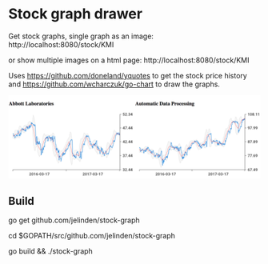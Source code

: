 # Stock graph drawer

Get stock graphs, single graph as an image: http://localhost:8080/stock/KMI

or show multiple images on a html page:
http://localhost:8080/stock/KMI

Uses https://github.com/doneland/yquotes to get the stock price history and
https://github.com/wcharczuk/go-chart to draw the graphs.

![screenshot](https://raw.githubusercontent.com/jelinden/stock-graph/master/screenshot.png)

## Build

go get github.com/jelinden/stock-graph

cd $GOPATH/src/github.com/jelinden/stock-graph

go build && ./stock-graph